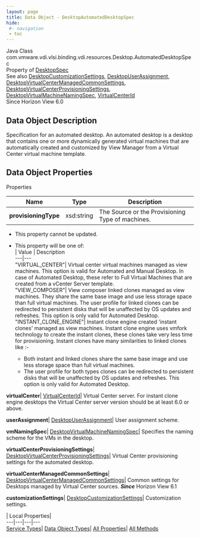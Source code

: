 ```yaml
---
layout: page
title: Data Object - DesktopAutomatedDesktopSpec
hide:
 #- navigation
 - toc
---
```






Java Class
    com.vmware.vdi.vlsi.binding.vdi.resources.Desktop.AutomatedDesktopSpec  
Property of
     [DesktopSpec](vdi.resources.Desktop.DesktopSpec.md#field_detail)  
See also
     [DesktopCustomizationSettings](vdi.resources.Desktop.CustomizationSettings.md), [DesktopUserAssignment](vdi.resources.Desktop.UserAssignment.md), [DesktopVirtualCenterManagedCommonSettings](vdi.resources.Desktop.VirtualCenterManagedCommonSettings.md), [DesktopVirtualCenterProvisioningSettings](vdi.resources.Desktop.VirtualCenterProvisioningSettings.md), [DesktopVirtualMachineNamingSpec](vdi.resources.Desktop.VirtualMachineNamingSpec.md), [VirtualCenterId](vdi.entity.VirtualCenterId.md)  
Since 
    Horizon View 6.0

## Data Object Description 

Specification for an automated desktop. An automated desktop is a desktop that contains one or more dynamically generated virtual machines that are automatically created and customized by View Manager from a Virtual Center virtual machine template. 

## Data Object Properties

Properties

Name |  Type |  Description   
---|---|---  
**provisioningType**|  xsd:string|  The Source or the Provisioning Type of machines.   


 * This property cannot be updated.
  * This property will be one of:  
|  Value |  Description   
---|---  
"VIRTUAL_CENTER"| Virtual center virtual machines managed as view machines. This option is valid for Automated and Manual Desktop. In case of Automated Desktop, these refer to Full Virtual Machines that are created from a vCenter Server template.  
"VIEW_COMPOSER"| View composer linked clones managed as view machines. They share the same base image and use less storage space than full virtual machines. The user profile for linked clones can be redirected to persistent disks that will be unaffected by OS updates and refreshes. This option is only valid for Automated Desktop.  
"INSTANT_CLONE_ENGINE"| Instant clone engine created 'instant clones' managed as view machines. Instant clone engine uses vmfork technology to create the instant clones, these clones take very less time for provisioning. Instant clones have many similarities to linked clones like :-  

    * Both instant and linked clones share the same base image and use less storage space than full virtual machines.
    * The user profile for both types clones can be redirected to persistent disks that will be unaffected by OS updates and refreshes.
This option is only valid for Automated Desktop.  

  
**virtualCenter**| [VirtualCenterId](vdi.entity.VirtualCenterId.md)|  Virtual Center server. For instant clone engine desktops the Virtual Center server version should be at least 6.0 or above.   
  
**userAssignment**| [DesktopUserAssignment](vdi.resources.Desktop.UserAssignment.md)|  User assignment scheme.   
  
**vmNamingSpec**| [DesktopVirtualMachineNamingSpec](vdi.resources.Desktop.VirtualMachineNamingSpec.md)|  Specifies the naming scheme for the VMs in the desktop.   
  
**virtualCenterProvisioningSettings**| [DesktopVirtualCenterProvisioningSettings](vdi.resources.Desktop.VirtualCenterProvisioningSettings.md)|  Virtual Center provisioning settings for the automated desktop.   
  
**virtualCenterManagedCommonSettings**| [DesktopVirtualCenterManagedCommonSettings](vdi.resources.Desktop.VirtualCenterManagedCommonSettings.md)|  Common settings for Desktops managed by Virtual Center sources.  **_Since_** Horizon View 6.1  
  
**customizationSettings**| [DesktopCustomizationSettings](vdi.resources.Desktop.CustomizationSettings.md)|  Customization settings.   
  
  
  
 | Local Properties|   
---|---|---|---  
[Service Types](index-mo_types.md)| [Data Object Types](index-do_types.md)| [All Properties](index-properties.md)| [All Methods](index-methods.md)  
  
  

